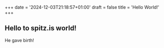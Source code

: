 +++
date = '2024-12-03T21:18:57+01:00'
draft = false
title = 'Hello World!'
+++
## Hello to spitz.is world!

He gave birth!